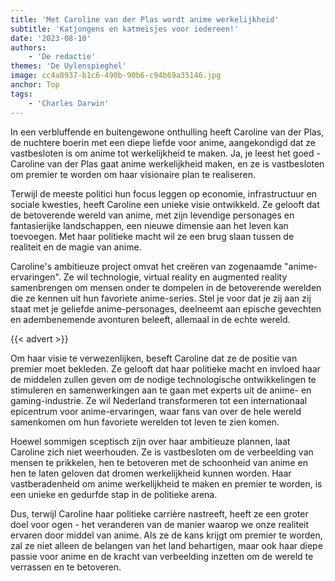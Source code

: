 ```yaml
---
title: 'Met Caroline van der Plas wordt anime werkelijkheid'
subtitle: 'Katjongens en katmeisjes voor iedereen!'
date: '2023-08-10'
authors:
    - 'De redactie'
themes: 'De Uylenspieghel'
image: cc4a8937-b1c6-490b-90b6-c94b69a35146.jpg
anchor: Top
tags:
    - 'Charles Darwin'
---
```


In een verbluffende en buitengewone onthulling heeft Caroline van der Plas, de nuchtere boerin met een diepe liefde voor anime, aangekondigd dat ze vastbesloten is om anime tot werkelijkheid te maken. Ja, je leest het goed - Caroline van der Plas gaat anime werkelijkheid maken, en ze is vastbesloten om premier te worden om haar visionaire plan te realiseren.

Terwijl de meeste politici hun focus leggen op economie, infrastructuur en sociale kwesties, heeft Caroline een unieke visie ontwikkeld. Ze gelooft dat de betoverende wereld van anime, met zijn levendige personages en fantasierijke landschappen, een nieuwe dimensie aan het leven kan toevoegen. Met haar politieke macht wil ze een brug slaan tussen de realiteit en de magie van anime.

Caroline's ambitieuze project omvat het creëren van zogenaamde "anime-ervaringen". Ze wil technologie, virtual reality en augmented reality samenbrengen om mensen onder te dompelen in de betoverende werelden die ze kennen uit hun favoriete anime-series. Stel je voor dat je zij aan zij staat met je geliefde anime-personages, deelneemt aan epische gevechten en adembenemende avonturen beleeft, allemaal in de echte wereld.

{{< advert >}}

Om haar visie te verwezenlijken, beseft Caroline dat ze de positie van premier moet bekleden. Ze gelooft dat haar politieke macht en invloed haar de middelen zullen geven om de nodige technologische ontwikkelingen te stimuleren en samenwerkingen aan te gaan met experts uit de anime- en gaming-industrie. Ze wil Nederland transformeren tot een internationaal epicentrum voor anime-ervaringen, waar fans van over de hele wereld samenkomen om hun favoriete werelden tot leven te zien komen.

Hoewel sommigen sceptisch zijn over haar ambitieuze plannen, laat Caroline zich niet weerhouden. Ze is vastbesloten om de verbeelding van mensen te prikkelen, hen te betoveren met de schoonheid van anime en hen te laten geloven dat dromen werkelijkheid kunnen worden. Haar vastberadenheid om anime werkelijkheid te maken en premier te worden, is een unieke en gedurfde stap in de politieke arena.

Dus, terwijl Caroline haar politieke carrière nastreeft, heeft ze een groter doel voor ogen - het veranderen van de manier waarop we onze realiteit ervaren door middel van anime. Als ze de kans krijgt om premier te worden, zal ze niet alleen de belangen van het land behartigen, maar ook haar diepe passie voor anime en de kracht van verbeelding inzetten om de wereld te verrassen en te betoveren.
